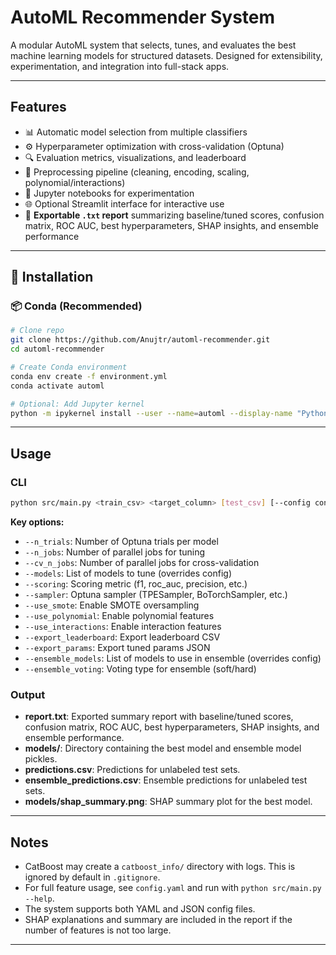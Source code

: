 # AutoML Recommender System

A modular AutoML system that selects, tunes, and evaluates the best machine learning models for structured datasets. Designed for extensibility, experimentation, and integration into full-stack apps.

---

## Features

- 📊 Automatic model selection from multiple classifiers
- ⚙️ Hyperparameter optimization with cross-validation (Optuna)
- 🔍 Evaluation metrics, visualizations, and leaderboard
- 🧹 Preprocessing pipeline (cleaning, encoding, scaling, polynomial/interactions)
- 🧪 Jupyter notebooks for experimentation
- 🌐 Optional Streamlit interface for interactive use
- 📝 **Exportable `.txt` report** summarizing baseline/tuned scores, confusion matrix, ROC AUC, best hyperparameters, SHAP insights, and ensemble performance

---

## 🔧 Installation

### 📦 Conda (Recommended)

```bash
# Clone repo
git clone https://github.com/Anujtr/automl-recommender.git
cd automl-recommender

# Create Conda environment
conda env create -f environment.yml
conda activate automl

# Optional: Add Jupyter kernel
python -m ipykernel install --user --name=automl --display-name "Python (automl)"
```

---

## Usage

### CLI

```bash
python src/main.py <train_csv> <target_column> [test_csv] [--config config.yaml] [options]
```

**Key options:**
- `--n_trials`: Number of Optuna trials per model
- `--n_jobs`: Number of parallel jobs for tuning
- `--cv_n_jobs`: Number of parallel jobs for cross-validation
- `--models`: List of models to tune (overrides config)
- `--scoring`: Scoring metric (f1, roc_auc, precision, etc.)
- `--sampler`: Optuna sampler (TPESampler, BoTorchSampler, etc.)
- `--use_smote`: Enable SMOTE oversampling
- `--use_polynomial`: Enable polynomial features
- `--use_interactions`: Enable interaction features
- `--export_leaderboard`: Export leaderboard CSV
- `--export_params`: Export tuned params JSON
- `--ensemble_models`: List of models to use in ensemble (overrides config)
- `--ensemble_voting`: Voting type for ensemble (soft/hard)

### Output

- **report.txt**: Exported summary report with baseline/tuned scores, confusion matrix, ROC AUC, best hyperparameters, SHAP insights, and ensemble performance.
- **models/**: Directory containing the best model and ensemble model pickles.
- **predictions.csv**: Predictions for unlabeled test sets.
- **ensemble_predictions.csv**: Ensemble predictions for unlabeled test sets.
- **models/shap_summary.png**: SHAP summary plot for the best model.

---

## Notes

- CatBoost may create a `catboost_info/` directory with logs. This is ignored by default in `.gitignore`.
- For full feature usage, see `config.yaml` and run with `python src/main.py --help`.
- The system supports both YAML and JSON config files.
- SHAP explanations and summary are included in the report if the number of features is not too large.

---

